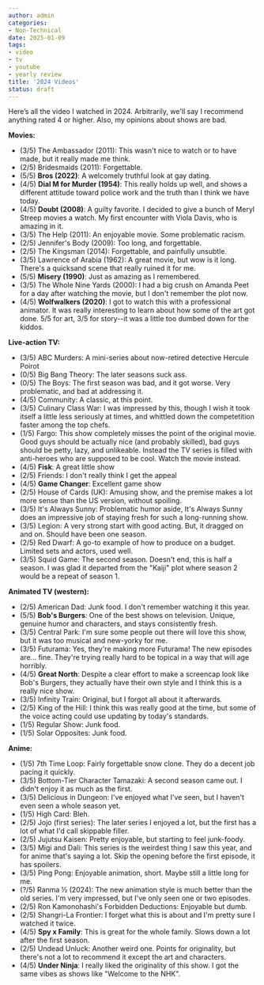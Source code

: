 ```yaml
---
author: admin
categories:
- Non-Technical
date: 2025-01-09
tags:
- video
- tv
- youtube
- yearly review
title: '2024 Videos'
status: draft
---
```


Here’s all the video I watched in 2024. Arbitrarily, we'll say I recommend anything rated 4 or higher. Also, my opinions about shows are bad.

**Movies:**

- (3/5) The Ambassador (2011): This wasn't nice to watch or to have made, but it really made me think.
- (2/5) Bridesmaids (2011): Forgettable.
- (5/5) **Bros (2022)**: A welcomely truthful look at gay dating.
- (4/5) **Dial M for Murder (1954)**: This really holds up well, and shows a different attitude toward police work and the truth than I think we have today.
- (4/5) **Doubt (2008)**: A guilty favorite. I decided to give a bunch of Meryl Streep movies a watch. My first encounter with Viola Davis, who is amazing in it.
- (3/5) The Help (2011): An enjoyable movie. Some problematic racism.
- (2/5) Jennifer's Body (2009): Too long, and forgettable.
- (2/5) The Kingsman (2014): Forgettable, and painfully unsubtle.
- (3/5) Lawrence of Arabia (1962): A great movie, but wow is it long. There's a quicksand scene that really ruined it for me.
- (5/5) **Misery (1990)**: Just as amazing as I remembered.
- (3/5) The Whole Nine Yards (2000): I had a big crush on Amanda Peet for a day after watching the movie, but I don't remember the plot now.
- (4/5) **Wolfwalkers (2020)**: I got to watch this with a professional animator. It was really interesting to learn about how some of the art got done. 5/5 for art, 3/5 for story--it was a little too dumbed down for the kiddos.

**Live-action TV:**

- (3/5) ABC Murders: A mini-series about now-retired detective Hercule Poirot
- (0/5) Big Bang Theory: The later seasons suck ass.
- (0/5) The Boys: The first season was bad, and it got worse. Very problematic, and bad at addressing it.
- (4/5) Community: A classic, at this point.
- (3/5) Culinary Class War: I was impressed by this, though I wish it took itself a little less seriously at times, and whittled down the competetition faster among the top chefs.
- (1/5) Fargo: This show completely misses the point of the original movie. Good guys should be actually nice (and probably skilled), bad guys should be petty, lazy, and unlikeable. Instead the TV series is filled with anti-heroes who are supposed to be cool. Watch the movie instead.
- (4/5) **Fisk**: A great little show
- (2/5) Friends: I don't really think I get the appeal
- (4/5) **Game Changer**: Excellent game show
- (2/5) House of Cards (UK): Amusing show, and the premise makes a lot more sense than the US version, without spoiling.
- (3/5) It's Always Sunny: Problematic humor aside, It's Always Sunny does an impressive job of staying fresh for such a long-running show.
- (3/5) Legion: A very strong start with good acting. But, it dragged on and on. Should have been one season.
- (2/5) Red Dwarf: A go-to example of how to produce on a budget. Limited sets and actors, used well.
- (3/5) Squid Game: The second season. Doesn't end, this is half a season. I was glad it departed from the "Kaiji" plot where season 2 would be a repeat of season 1.

**Animated TV (western):**

- (2/5) American Dad: Junk food. I don't remember watching it this year.
- (5/5) **Bob's Burgers**: One of the best shows on television. Unique, genuine humor and characters, and stays consistently fresh.
- (3/5) Central Park: I'm sure some people out there will love this show, but it was too musical and new-yorky for me.
- (3/5) Futurama: Yes, they're making more Futurama! The new episodes are... fine. They're trying really hard to be topical in a way that will age horribly.
- (4/5) **Great North**: Despite a clear effort to make a screencap look like Bob's Burgers, they actually have their own style and I think this is a really nice show.
- (3/5) Infinity Train: Original, but I forgot all about it afterwards.
- (2/5) King of the Hill: I think this was really good at the time, but some of the voice acting could use updating by today's standards.
- (1/5) Regular Show: Junk food.
- (1/5) Solar Opposites: Junk food.

**Anime:**

- (1/5) 7th Time Loop: Fairly forgettable snow clone. They do a decent job pacing it quickly.
- (3/5) Bottom-Tier Character Tamazaki: A second season came out. I didn't enjoy it as much as the first.
- (3/5) Delicious in Dungeon: I've enjoyed what I've seen, but I haven't even seen a whole season yet.
- (1/5) High Card: Bleh.
- (2/5) Jojo (first series): The later series I enjoyed a lot, but the first has a lot of what I'd call skippable filler.
- (2/5) Jujutsu Kaisen: Pretty enjoyable, but starting to feel junk-foody.
- (3/5) Migi and Dali: This series is the weirdest thing I saw this year, and for anime that's saying a lot. Skip the opening before the first episode, it has spoilers.
- (3/5) Ping Pong: Enjoyable animation, short. Maybe still a little long for me.
- (?/5) Ranma ½ (2024): The new animation style is much better than the old series. I'm very impressed, but I've only seen one or two episodes.
- (2/5) Ron Kamonohashi's Forbidden Deductions: Enjoyable but dumb.
- (2/5) Shangri-La Frontier: I forget what this is about and I'm pretty sure I watched it twice.
- (4/5) **Spy x Family**: This is great for the whole family. Slows down a lot after the first season.
- (2/5) Undead Unluck: Another weird one. Points for originality, but there's not a lot to recommend it except the art and characters.
- (4/5) **Under Ninja**: I really liked the originality of this show. I got the same vibes as shows like "Welcome to the NHK".
